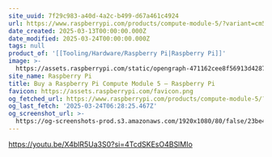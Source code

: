 ```yaml
---
site_uuid: 7f29c983-a40d-4a2c-b499-d67a461c4924
url: https://www.raspberrypi.com/products/compute-module-5/?variant=cm5-104032
date_created: 2025-03-13T00:00:00.000Z
date_modified: 2025-03-24T00:00:00.000Z
tags: null
product_of: '[[Tooling/Hardware/Raspberry Pi|Raspberry Pi]]'
image: >-
  https://assets.raspberrypi.com/static/opengraph-471162cee8f56913d428717d59609d55.png
site_name: Raspberry Pi
title: Buy a Raspberry Pi Compute Module 5 – Raspberry Pi
favicon: https://assets.raspberrypi.com/favicon.png
og_fetched_url: https://www.raspberrypi.com/products/compute-module-5/?variant=cm5-104032
og_last_fetch: '2025-03-24T06:28:25.467Z'
og_screenshot_url: >-
  https://og-screenshots-prod.s3.amazonaws.com/1920x1080/80/false/23be46b6130f88129cf8a4a5bfefab1f998f05a707a7e5bcbe418337e4ba7e24.jpeg
---
```


https://youtu.be/X4blR5Ua3S0?si=4TcdSKEsO4BSlMIo